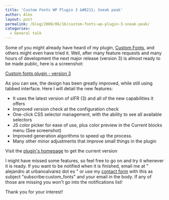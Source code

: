 ```yaml
---
title: 'Custom Fonts WP Plugin 3 &#8211; Sneak peak'
author: Alex
layout: post
permalink: /blog/2008/06/16/custom-fonts-wp-plugin-3-sneak-peak/
categories:
  - General talk
--- 
```


Some of you might already have heard of my plugin, [Custom Fonts][1], and others might even have tried it. Well, after many feature requests and many hours of development the next major release (version 3) is almost ready to be made public, here is a screenshot:

 [1]: http://urbanoalvarez.es/blog/plugins/custom-fonts-plugin/

[Custom fonts plugin - version 3][3]

As you can see, the design has been greatly improved, while still using tabbed interface. Here I will detail the new features:

 [3]: http://urbanoalvarez.es/blog/wp-content/uploads/2008/06/custom_fonts_3.jpg

*   It uses the latest version of sIFR (3) and all of the new capabilities it offers
*   Improved version check at the configuration check
*   One-click CSS selector management, with the ability to see all available selectors
*   JS color picker for ease of use, plus color preview in the Current blocks menu (See screenshot)
*   Improved generation algorithms to speed up the process.
*   Many other minor adjustments that improve small things in the plugin

Visit the [plugin\'s homepage][1] to get the current version

I might have missed some features, so feel free to go on and try it whenever it is ready. If you want to be notified when it is finished, email me at \" alejandro at urbanoalvarez dot es \" or use my [contact form][4] with this as subject \"subscribe:custom_fonts\" and your email in the body. If any of those are missing you won\'t go into the notifications list!

 [4]: http://urbanoalvarez.es/blog/contact/

Thank you for your interest!